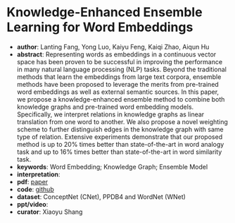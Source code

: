 # Knowledge-Enhanced Ensemble Learning for Word Embeddings  
- **author**: Lanting Fang, Yong Luo, Kaiyu Feng, Kaiqi Zhao, Aiqun Hu 
- **abstract**: Representing words as embeddings in a continuous vector space has been proven to be successful in improving the performance in many natural language processing (NLP) tasks. Beyond the traditional methods that learn the embeddings from large text corpora, ensemble methods have been proposed to leverage the merits from pre-trained word embeddings as well as external semantic sources. In this paper, we propose a knowledge-enhanced ensemble method to combine both knowledge graphs and pre-trained word embedding models. Specifically, we interpret relations in knowledge graphs as linear translation from one word to another. We also propose a novel weighting scheme to further distinguish edges in the knowledge graph with same type of relation. Extensive experiments demonstrate that our proposed method is up to 20% times better than state-of-the-art in word analogy task and up to 16% times better than state-of-the-art in word similarity task.
- **keywords**: Word Embedding; Knowledge Graph; Ensemble Model 
- **interpretation**: 
- **pdf**: [paper](https://github.com/fanglanting/RA-retrofit/blob/master/WWW.pdf)
- **code**: [github](https://github.com/fanglanting/RA-retrofit)
- **dataset**: ConceptNet (CNet), PPDB4 and WordNet (WNet)  
- **ppt/video**:
- **curator**: Xiaoyu Shang 
